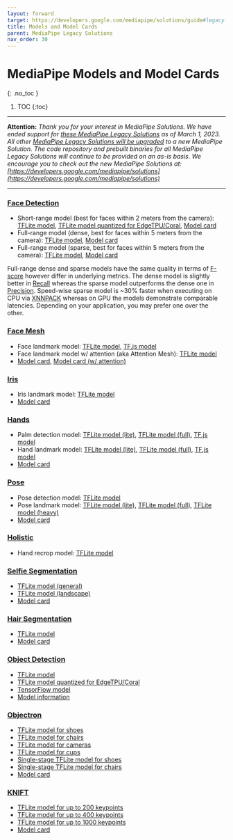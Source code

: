 ```yaml
---
layout: forward
target: https://developers.google.com/mediapipe/solutions/guide#legacy
title: Models and Model Cards
parent: MediaPipe Legacy Solutions
nav_order: 30
---
```


# MediaPipe Models and Model Cards
{: .no_toc }

1. TOC
{:toc}
---

**Attention:** *Thank you for your interest in MediaPipe Solutions.
We have ended support for
[these MediaPipe Legacy Solutions](https://developers.google.com/mediapipe/solutions/guide#legacy)
as of March 1, 2023. All other
[MediaPipe Legacy Solutions will be upgraded](https://developers.google.com/mediapipe/solutions/guide#legacy)
to a new MediaPipe Solution. The code repository and prebuilt binaries for all
MediaPipe Legacy Solutions will continue to be provided on an as-is basis.
We encourage you to check out the new MediaPipe Solutions at:
[https://developers.google.com/mediapipe/solutions](https://developers.google.com/mediapipe/solutions)*

----

### [Face Detection](https://google-ai-edge.github.io/mediapipe/solutions/face_detection)

*   Short-range model (best for faces within 2 meters from the camera):
    [TFLite model](https://storage.googleapis.com/mediapipe-assets/face_detection_short_range.tflite),
    [TFLite model quantized for EdgeTPU/Coral](https://github.com/google/mediapipe/tree/master/mediapipe/examples/coral/models/face-detector-quantized_edgetpu.tflite),
    [Model card](https://mediapipe.page.link/blazeface-mc)
*   Full-range model (dense, best for faces within 5 meters from the camera):
    [TFLite model](https://storage.googleapis.com/mediapipe-assets/face_detection_full_range.tflite),
    [Model card](https://mediapipe.page.link/blazeface-back-mc)
*   Full-range model (sparse, best for faces within 5 meters from the camera):
    [TFLite model](https://storage.googleapis.com/mediapipe-assets/face_detection_full_range_sparse.tflite),
    [Model card](https://mediapipe.page.link/blazeface-back-sparse-mc)

Full-range dense and sparse models have the same quality in terms of
[F-score](https://en.wikipedia.org/wiki/F-score) however differ in underlying
metrics. The dense model is slightly better in
[Recall](https://en.wikipedia.org/wiki/Precision_and_recall) whereas the sparse
model outperforms the dense one in
[Precision](https://en.wikipedia.org/wiki/Precision_and_recall). Speed-wise
sparse model is ~30% faster when executing on CPU via
[XNNPACK](https://github.com/google/XNNPACK) whereas on GPU the models
demonstrate comparable latencies. Depending on your application, you may prefer
one over the other.

### [Face Mesh](https://google-ai-edge.github.io/mediapipe/solutions/face_mesh)

*   Face landmark model:
    [TFLite model](https://storage.googleapis.com/mediapipe-assets/face_landmark.tflite),
    [TF.js model](https://tfhub.dev/mediapipe/facemesh/1)
*   Face landmark model w/ attention (aka Attention Mesh):
    [TFLite model](https://storage.googleapis.com/mediapipe-assets/face_landmark_with_attention.tflite)
*   [Model card](https://mediapipe.page.link/facemesh-mc),
    [Model card (w/ attention)](https://mediapipe.page.link/attentionmesh-mc)

### [Iris](https://google-ai-edge.github.io/mediapipe/solutions/iris)

*   Iris landmark model:
    [TFLite model](https://storage.googleapis.com/mediapipe-assets/iris_landmark.tflite)
*   [Model card](https://mediapipe.page.link/iris-mc)

### [Hands](https://google-ai-edge.github.io/mediapipe/solutions/hands)

*   Palm detection model:
    [TFLite model (lite)](https://storage.googleapis.com/mediapipe-assets/palm_detection_lite.tflite),
    [TFLite model (full)](https://storage.googleapis.com/mediapipe-assets/palm_detection_full.tflite),
    [TF.js model](https://tfhub.dev/mediapipe/handdetector/1)
*   Hand landmark model:
    [TFLite model (lite)](https://storage.googleapis.com/mediapipe-assets/hand_landmark_lite.tflite),
    [TFLite model (full)](https://storage.googleapis.com/mediapipe-assets/hand_landmark_full.tflite),
    [TF.js model](https://tfhub.dev/mediapipe/handskeleton/1)
*   [Model card](https://mediapipe.page.link/handmc)

### [Pose](https://google-ai-edge.github.io/mediapipe/solutions/pose)

*   Pose detection model:
    [TFLite model](https://storage.googleapis.com/mediapipe-assets/pose_detection.tflite)
*   Pose landmark model:
    [TFLite model (lite)](https://storage.googleapis.com/mediapipe-assets/pose_landmark_lite.tflite),
    [TFLite model (full)](https://storage.googleapis.com/mediapipe-assets/pose_landmark_full.tflite),
    [TFLite model (heavy)](https://storage.googleapis.com/mediapipe-assets/pose_landmark_heavy.tflite)
*   [Model card](https://mediapipe.page.link/blazepose-mc)

### [Holistic](https://google-ai-edge.github.io/mediapipe/solutions/holistic)

*   Hand recrop model:
    [TFLite model](https://storage.googleapis.com/mediapipe-assets/hand_recrop.tflite)

### [Selfie Segmentation](https://google-ai-edge.github.io/mediapipe/solutions/selfie_segmentation)

*   [TFLite model (general)](https://storage.googleapis.com/mediapipe-assets/selfie_segmentation.tflite)
*   [TFLite model (landscape)](https://storage.googleapis.com/mediapipe-assets/selfie_segmentation_landscape.tflite)
*   [Model card](https://mediapipe.page.link/selfiesegmentation-mc)

### [Hair Segmentation](https://google-ai-edge.github.io/mediapipe/solutions/hair_segmentation)

*   [TFLite model](https://storage.googleapis.com/mediapipe-assets/hair_segmentation.tflite)
*   [Model card](https://mediapipe.page.link/hairsegmentation-mc)

### [Object Detection](https://google-ai-edge.github.io/mediapipe/solutions/object_detection)

*   [TFLite model](https://storage.googleapis.com/mediapipe-assets/ssdlite_object_detection.tflite)
*   [TFLite model quantized for EdgeTPU/Coral](https://github.com/google/mediapipe/tree/master/mediapipe/examples/coral/models/object-detector-quantized_edgetpu.tflite)
*   [TensorFlow model](https://storage.googleapis.com/mediapipe-assets/object_detection_saved_model/archive.zip)
*   [Model information](https://storage.googleapis.com/mediapipe-assets/object_detection_saved_model/README.md)

### [Objectron](https://google-ai-edge.github.io/mediapipe/solutions/objectron)

*   [TFLite model for shoes](https://storage.googleapis.com/mediapipe-assets/object_detection_3d_sneakers.tflite)
*   [TFLite model for chairs](https://storage.googleapis.com/mediapipe-assets/object_detection_3d_chair.tflite)
*   [TFLite model for cameras](https://storage.googleapis.com/mediapipe-assets/object_detection_3d_camera.tflite)
*   [TFLite model for cups](https://storage.googleapis.com/mediapipe-assets/object_detection_3d_cup.tflite)
*   [Single-stage TFLite model for shoes](https://storage.googleapis.com/mediapipe-assets/object_detection_3d_sneakers_1stage.tflite)
*   [Single-stage TFLite model for chairs](https://storage.googleapis.com/mediapipe-assets/object_detection_3d_chair_1stage.tflite)
*   [Model card](https://mediapipe.page.link/objectron-mc)

### [KNIFT](https://google-ai-edge.github.io/mediapipe/solutions/knift)

*   [TFLite model for up to 200 keypoints](https://storage.googleapis.com/mediapipe-assets/knift_float.tflite)
*   [TFLite model for up to 400 keypoints](https://storage.googleapis.com/mediapipe-assets/knift_float_400.tflite)
*   [TFLite model for up to 1000 keypoints](https://storage.googleapis.com/mediapipe-assets/knift_float_1k.tflite)
*   [Model card](https://mediapipe.page.link/knift-mc)
